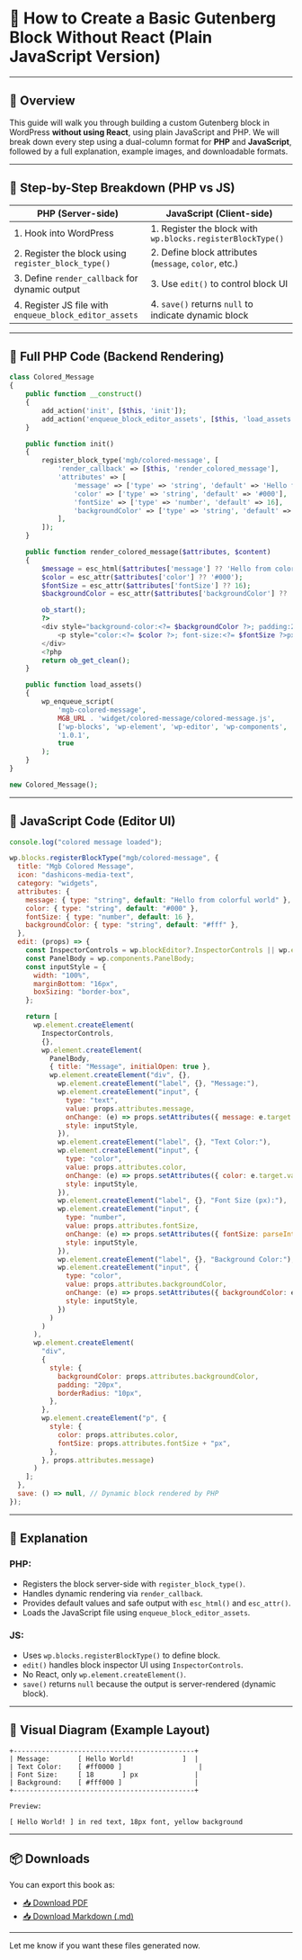 # 📘 How to Create a Basic Gutenberg Block Without React (Plain JavaScript Version)

---

## 📖 Overview

This guide will walk you through building a custom Gutenberg block in WordPress **without using React**, using plain JavaScript and PHP. We will break down every step using a dual-column format for **PHP** and **JavaScript**, followed by a full explanation, example images, and downloadable formats.

---

## 🔧 Step-by-Step Breakdown (PHP vs JS)

| PHP (Server-side)                                      | JavaScript (Client-side)                                   |
| ------------------------------------------------------ | ---------------------------------------------------------- |
| 1. Hook into WordPress                                 | 1. Register the block with `wp.blocks.registerBlockType()` |
| 2. Register the block using `register_block_type()`    | 2. Define block attributes (`message`, `color`, etc.)      |
| 3. Define `render_callback` for dynamic output         | 3. Use `edit()` to control block UI                        |
| 4. Register JS file with `enqueue_block_editor_assets` | 4. `save()` returns `null` to indicate dynamic block       |

---

## 🧩 Full PHP Code (Backend Rendering)

```php
class Colored_Message
{
    public function __construct()
    {
        add_action('init', [$this, 'init']);
        add_action('enqueue_block_editor_assets', [$this, 'load_assets']);
    }

    public function init()
    {
        register_block_type('mgb/colored-message', [
            'render_callback' => [$this, 'render_colored_message'],
            'attributes' => [
                'message' => ['type' => 'string', 'default' => 'Hello from colorful world'],
                'color' => ['type' => 'string', 'default' => '#000'],
                'fontSize' => ['type' => 'number', 'default' => 16],
                'backgroundColor' => ['type' => 'string', 'default' => '#fff'],
            ],
        ]);
    }

    public function render_colored_message($attributes, $content)
    {
        $message = esc_html($attributes['message'] ?? 'Hello from colorful world');
        $color = esc_attr($attributes['color'] ?? '#000');
        $fontSize = esc_attr($attributes['fontSize'] ?? 16);
        $backgroundColor = esc_attr($attributes['backgroundColor'] ?? '#fff');

        ob_start();
        ?>
        <div style="background-color:<?= $backgroundColor ?>; padding:20px; border-radius:10px;">
            <p style="color:<?= $color ?>; font-size:<?= $fontSize ?>px; margin:0;"> <?= $message ?> </p>
        </div>
        <?php
        return ob_get_clean();
    }

    public function load_assets()
    {
        wp_enqueue_script(
            'mgb-colored-message',
            MGB_URL . 'widget/colored-message/colored-message.js',
            ['wp-blocks', 'wp-element', 'wp-editor', 'wp-components', 'wp-i18n'],
            '1.0.1',
            true
        );
    }
}

new Colored_Message();
```

---

## 🧠 JavaScript Code (Editor UI)

```js
console.log("colored message loaded");

wp.blocks.registerBlockType("mgb/colored-message", {
  title: "Mgb Colored Message",
  icon: "dashicons-media-text",
  category: "widgets",
  attributes: {
    message: { type: "string", default: "Hello from colorful world" },
    color: { type: "string", default: "#000" },
    fontSize: { type: "number", default: 16 },
    backgroundColor: { type: "string", default: "#fff" },
  },
  edit: (props) => {
    const InspectorControls = wp.blockEditor?.InspectorControls || wp.editor.InspectorControls;
    const PanelBody = wp.components.PanelBody;
    const inputStyle = {
      width: "100%",
      marginBottom: "16px",
      boxSizing: "border-box",
    };

    return [
      wp.element.createElement(
        InspectorControls,
        {},
        wp.element.createElement(
          PanelBody,
          { title: "Message", initialOpen: true },
          wp.element.createElement("div", {},
            wp.element.createElement("label", {}, "Message:"),
            wp.element.createElement("input", {
              type: "text",
              value: props.attributes.message,
              onChange: (e) => props.setAttributes({ message: e.target.value }),
              style: inputStyle,
            }),
            wp.element.createElement("label", {}, "Text Color:"),
            wp.element.createElement("input", {
              type: "color",
              value: props.attributes.color,
              onChange: (e) => props.setAttributes({ color: e.target.value }),
              style: inputStyle,
            }),
            wp.element.createElement("label", {}, "Font Size (px):"),
            wp.element.createElement("input", {
              type: "number",
              value: props.attributes.fontSize,
              onChange: (e) => props.setAttributes({ fontSize: parseInt(e.target.value, 10) }),
              style: inputStyle,
            }),
            wp.element.createElement("label", {}, "Background Color:"),
            wp.element.createElement("input", {
              type: "color",
              value: props.attributes.backgroundColor,
              onChange: (e) => props.setAttributes({ backgroundColor: e.target.value }),
              style: inputStyle,
            })
          )
        )
      ),
      wp.element.createElement(
        "div",
        {
          style: {
            backgroundColor: props.attributes.backgroundColor,
            padding: "20px",
            borderRadius: "10px",
          },
        },
        wp.element.createElement("p", {
          style: {
            color: props.attributes.color,
            fontSize: props.attributes.fontSize + "px",
          },
        }, props.attributes.message)
      )
    ];
  },
  save: () => null, // Dynamic block rendered by PHP
});
```

---

## 📝 Explanation

### PHP:

- Registers the block server-side with `register_block_type()`.
- Handles dynamic rendering via `render_callback`.
- Provides default values and safe output with `esc_html()` and `esc_attr()`.
- Loads the JavaScript file using `enqueue_block_editor_assets`.

### JS:

- Uses `wp.blocks.registerBlockType()` to define block.
- `edit()` handles block inspector UI using `InspectorControls`.
- No React, only `wp.element.createElement()`.
- `save()` returns `null` because the output is server-rendered (dynamic block).

---

## 📸 Visual Diagram (Example Layout)

```
+---------------------------------------------+
| Message:       [ Hello World!            ]  |
| Text Color:    [ #ff0000 ]                   |
| Font Size:     [ 18       ] px              |
| Background:    [ #fff000 ]                  |
+---------------------------------------------+

Preview:

[ Hello World! ] in red text, 18px font, yellow background
```

---

## 📦 Downloads

You can export this book as:

- [📥 Download PDF](#)
- [📥 Download Markdown (.md)](#)

---

Let me know if you want these files generated now.

